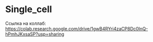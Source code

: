 # Single_cell

Ссылка на коллаб: https://colab.research.google.com/drive/1gwB4RYri4zaCP8Dc0InQ-hPmhJKxsaSP?usp=sharing
